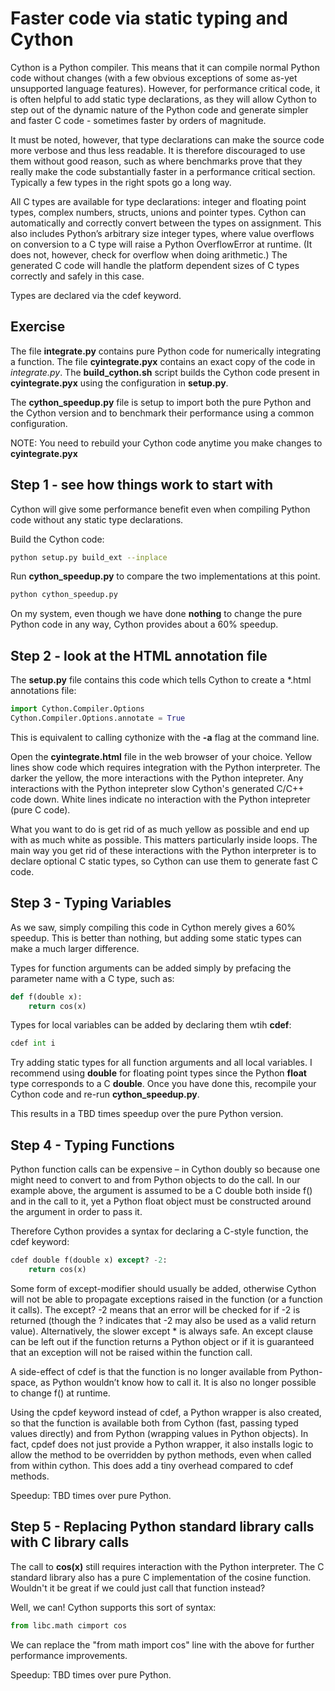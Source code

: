 # Faster code via static typing and Cython
Cython is a Python compiler. This means that it can compile normal Python code without changes (with a few 
obvious exceptions of some as-yet unsupported language features). However, for performance critical code, 
it is often helpful to add static type declarations, as they will allow Cython to step out of the dynamic 
nature of the Python code and generate simpler and faster C code - sometimes faster by orders of magnitude.

It must be noted, however, that type declarations can make the source code more verbose and thus less 
readable. It is therefore discouraged to use them without good reason, such as where benchmarks prove that 
they really make the code substantially faster in a performance critical section. Typically a few types in 
the right spots go a long way.

All C types are available for type declarations: integer and floating point types, complex numbers, structs, 
unions and pointer types. Cython can automatically and correctly convert between the types on assignment. 
This also includes Python’s arbitrary size integer types, where value overflows on conversion to a C type 
will raise a Python OverflowError at runtime. (It does not, however, check for overflow when doing 
arithmetic.) The generated C code will handle the platform dependent sizes of C types correctly and safely 
in this case.

Types are declared via the cdef keyword.

## Exercise

The file **integrate.py** contains pure Python code for numerically integrating a function.  The file 
**cyintegrate.pyx** contains an exact copy of the code in *integrate.py*.  The **build_cython.sh** script 
builds the Cython code present in **cyintegrate.pyx** using the configuration in **setup.py**.

The **cython_speedup.py** file is setup to import both the pure Python and the Cython version and to 
benchmark their performance using a common configuration.  

NOTE: You need to rebuild your Cython code anytime you make changes to **cyintegrate.pyx**


## Step 1 - see how things work to start with
Cython will give some performance benefit even when compiling Python code without any static type
declarations.

Build the Cython code:

```bash
python setup.py build_ext --inplace
```

Run **cython_speedup.py** to compare the two implementations at this point.

```bash
python cython_speedup.py
```

On my system, even though we have done **nothing** to change the pure Python code in any way, Cython
provides about a 60% speedup.


## Step 2 - look at the HTML annotation file
The **setup.py** file contains this code which tells Cython to create a *.html annotations file:

```python
import Cython.Compiler.Options
Cython.Compiler.Options.annotate = True
```

This is equivalent to calling cythonize with the **-a** flag at the command line.

Open the **cyintegrate.html** file in the web browser of your choice.  Yellow lines show code which requires 
integration with the Python interpreter.  The darker the yellow, the more interactions with the Python
intepreter.  Any interactions with the Python intepreter slow Cython's generated C/C++ code down.  White lines
indicate no interaction with the Python intepreter (pure C code).

What you want to do is get rid of as much yellow as possible and end up with as much white as possible.  This
matters particularly inside loops.  The main way you get rid of these interactions with the Python interpreter
is to declare optional C static types, so Cython can use them to generate fast C code.


## Step 3 - Typing Variables
As we saw, simply compiling this code in Cython merely gives a 60% speedup. This is better than nothing, 
but adding some static types can make a much larger difference.

Types for function arguments can be added simply by prefacing the parameter name with a C type, such as:

```python
def f(double x):
    return cos(x)
```

Types for local variables can be added by declaring them wtih **cdef**:
```python
cdef int i
```

Try adding static types for all function arguments and all local variables.  I recommend using **double** for
floating point types since the Python **float** type corresponds to a C **double**.  Once you have done
this, recompile your Cython code and re-run **cython_speedup.py**.

This results in a TBD times speedup over the pure Python version.


## Step 4 - Typing Functions
Python function calls can be expensive – in Cython doubly so because one might need to convert to and from 
Python objects to do the call. In our example above, the argument is assumed to be a C double both inside 
f() and in the call to it, yet a Python float object must be constructed around the argument in order to 
pass it.

Therefore Cython provides a syntax for declaring a C-style function, the cdef keyword:
```python
cdef double f(double x) except? -2:
    return cos(x)
```

Some form of except-modifier should usually be added, otherwise Cython will not be able to propagate 
exceptions raised in the function (or a function it calls). The except? -2 means that an error will be 
checked for if -2 is returned (though the ? indicates that -2 may also be used as a valid return value). 
Alternatively, the slower except * is always safe. An except clause can be left out if the function returns 
a Python object or if it is guaranteed that an exception will not be raised within the function call.

A side-effect of cdef is that the function is no longer available from Python-space, as Python wouldn’t 
know how to call it. It is also no longer possible to change f() at runtime.

Using the cpdef keyword instead of cdef, a Python wrapper is also created, so that the function is 
available both from Cython (fast, passing typed values directly) and from Python (wrapping values in Python 
objects). In fact, cpdef does not just provide a Python wrapper, it also installs logic to allow the 
method to be overridden by python methods, even when called from within cython. This does add a tiny 
overhead compared to cdef methods.

Speedup: TBD times over pure Python.


## Step 5 - Replacing Python standard library calls with C library calls
The call to **cos(x)** still requires interaction with the Python interpreter.  The C standard library
also has a pure C implementation of the cosine function.  Wouldn't it be great if we could just call that
function instead?

Well, we can!  Cython supports this sort of syntax:

```python
from libc.math cimport cos
```

We can replace the "from math import cos" line with the above for further performance improvements.

Speedup: TBD times over pure Python.
